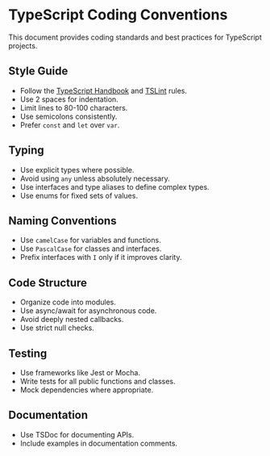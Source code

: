 # TypeScript Coding Conventions

This document provides coding standards and best practices for TypeScript projects.

## Style Guide

- Follow the [TypeScript Handbook](https://www.typescriptlang.org/docs/handbook/intro.html) and [TSLint](https://palantir.github.io/tslint/) rules.
- Use 2 spaces for indentation.
- Limit lines to 80-100 characters.
- Use semicolons consistently.
- Prefer `const` and `let` over `var`.

## Typing

- Use explicit types where possible.
- Avoid using `any` unless absolutely necessary.
- Use interfaces and type aliases to define complex types.
- Use enums for fixed sets of values.

## Naming Conventions

- Use `camelCase` for variables and functions.
- Use `PascalCase` for classes and interfaces.
- Prefix interfaces with `I` only if it improves clarity.

## Code Structure

- Organize code into modules.
- Use async/await for asynchronous code.
- Avoid deeply nested callbacks.
- Use strict null checks.

## Testing

- Use frameworks like Jest or Mocha.
- Write tests for all public functions and classes.
- Mock dependencies where appropriate.

## Documentation

- Use TSDoc for documenting APIs.
- Include examples in documentation comments.
